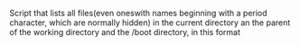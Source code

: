Script that lists all files(even oneswith names beginning with a period character, which are normally hidden) in the current directory an the parent of the working directory and the /boot directory, in this format

